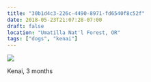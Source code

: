 ```yaml
---
title: "30b1d4c3-226c-4490-8971-fd6540f8c52f"
date: 2018-05-23T21:07:28-07:00
draft: false
location: "Umatilla Nat'l Forest, OR"
tags: ["dogs", "kenai"]
---
```


![](https://d17enza3bfujl8.cloudfront.net/DSCF9775.jpg)

Kenai, 3 months
